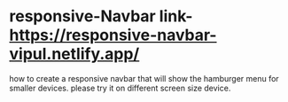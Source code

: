 # responsive-Navbar link-https://responsive-navbar-vipul.netlify.app/
how to create a responsive navbar that will show the hamburger menu for smaller devices.
please try it on different screen size device.
